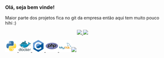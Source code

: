 ### Olá, seja bem vinde!

Maior parte dos projetos fica no git da empresa então aqui tem muito pouco hihi :)


<div align="center">
  <a href="https://github.com/mxtqnt">
  <img height="180em" src="https://github-readme-stats.vercel.app/api?username=mxtqnt&show_icons=true&theme=dracula&include_all_commits=true&count_private=true"/>
  <img height="180em" src="https://github-readme-stats.vercel.app/api/top-langs/?username=mxtqnt&layout=compact&langs_count=7&theme=dracula"/>
</div>

   <img src="https://raw.githubusercontent.com/devicons/devicon/master/icons/python/python-original.svg" alt="python" width="40" height="40"/> <img src="https://raw.githubusercontent.com/devicons/devicon/master/icons/docker/docker-original-wordmark.svg" alt="docker" width="40" height="40"/> <a href="https://dotnet.microsoft.com/" target="_blank"> <img src="https://raw.githubusercontent.com/devicons/devicon/master/icons/c/c-original.svg" alt="c" width="40" height="40"/> </a> <a href="https://www.chartjs.org" target="_blank"> <img src="https://raw.githubusercontent.com/devicons/devicon/master/icons/php/php-original.svg" alt="php" width="40" height="40"/> <img src="https://raw.githubusercontent.com/devicons/devicon/master/icons/mysql/mysql-original-wordmark.svg" alt="mysql" width="40" height="40"/><img height="45em" img src="https://cdn.jsdelivr.net/gh/devicons/devicon/icons/postgresql/postgresql-plain.svg" />

